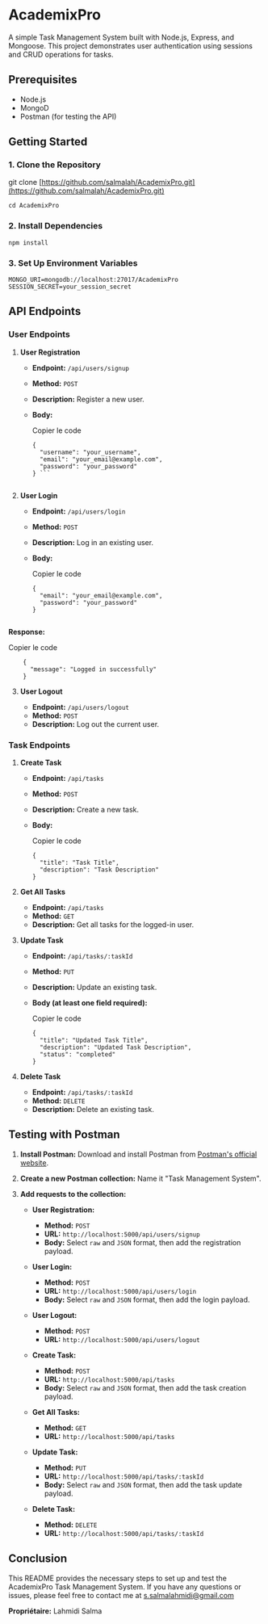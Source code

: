 # AcademixPro

[](https://github.com/salmalah/AcademixPro/blob/main/README.md#academixpro)

A simple Task Management System built with Node.js, Express, and Mongoose. This project demonstrates user authentication using sessions and CRUD operations for tasks.

## Prerequisites

[](https://github.com/salmalah/AcademixPro/blob/main/README.md#prerequisites)

-   Node.js
-   MongoD
-   Postman (for testing the API)

## Getting Started

[](https://github.com/salmalah/AcademixPro/blob/main/README.md#getting-started)

### 1. Clone the Repository

[](https://github.com/salmalah/AcademixPro/blob/main/README.md#1-clone-the-repository)

git clone  [https://github.com/salmalah/AcademixPro.git](https://github.com/salmalah/AcademixPro.git)

```
cd AcademixPro

```

### 2. Install Dependencies

[](https://github.com/salmalah/AcademixPro/blob/main/README.md#2-install-dependencies)

```
npm install

```

### 3. Set Up Environment Variables

[](https://github.com/salmalah/AcademixPro/blob/main/README.md#3-set-up-environment-variables)

```
MONGO_URI=mongodb://localhost:27017/AcademixPro
SESSION_SECRET=your_session_secret

```

## API Endpoints

[](https://github.com/salmalah/AcademixPro/blob/main/README.md#api-endpoints)

### User Endpoints

[](https://github.com/salmalah/AcademixPro/blob/main/README.md#user-endpoints)

1.  **User Registration**
    
    -   **Endpoint:**  `/api/users/signup`
        
    -   **Method:**  `POST`
        
    -   **Description:**  Register a new user.
        
    -   **Body:**
        
        Copier le code
        
        ```
        {
          "username": "your_username",
          "email": "your_email@example.com",
          "password": "your_password"
        } ```
        
        
        ```
        
2.  **User Login**
    
    -   **Endpoint:**  `/api/users/login`
        
    -   **Method:**  `POST`
        
    -   **Description:**  Log in an existing user.
        
    -   **Body:**
        
        Copier le code
        
        ``` 
        {
          "email": "your_email@example.com",
          "password": "your_password"
        } 
          
   **Response:**
        
   Copier le code
        
       
        {
          "message": "Logged in successfully"
        } 
      
        
3.  **User Logout**
    
    -   **Endpoint:**  `/api/users/logout`
    -   **Method:**  `POST`
    -   **Description:**  Log out the current user.

### Task Endpoints

[](https://github.com/salmalah/AcademixPro/blob/main/README.md#task-endpoints)

1.  **Create Task**
    
    -   **Endpoint:**  `/api/tasks`
        
    -   **Method:**  `POST`
        
    -   **Description:**  Create a new task.
        
    -   **Body:**
        
        Copier le code
        
        ```
        {
          "title": "Task Title",
          "description": "Task Description"
        }
        
2.  **Get All Tasks**
    
    -   **Endpoint:**  `/api/tasks`
    -   **Method:**  `GET`
    -   **Description:**  Get all tasks for the logged-in user.
3.  **Update Task**
    
    -   **Endpoint:**  `/api/tasks/:taskId`
        
    -   **Method:**  `PUT`
        
    -   **Description:**  Update an existing task.
        
    -   **Body (at least one field required):**
        
        Copier le code
        
        ```
        {
          "title": "Updated Task Title",
          "description": "Updated Task Description",
          "status": "completed"
        }
4.  **Delete Task**
    
    -   **Endpoint:**  `/api/tasks/:taskId`
    -   **Method:**  `DELETE`
    -   **Description:**  Delete an existing task.

## Testing with Postman

[](https://github.com/salmalah/AcademixPro/blob/main/README.md#testing-with-postman)

1.  **Install Postman:**  Download and install Postman from  [Postman's official website](https://www.postman.com/downloads/).
    
2.  **Create a new Postman collection:**  Name it "Task Management System".
    
3.  **Add requests to the collection:**
    
    -   **User Registration:**
        
        -   **Method:**  `POST`
        -   **URL:**  `http://localhost:5000/api/users/signup`
        -   **Body:**  Select  `raw`  and  `JSON`  format, then add the registration payload.
    -   **User Login:**
        
        -   **Method:**  `POST`
        -   **URL:**  `http://localhost:5000/api/users/login`
        -   **Body:**  Select  `raw`  and  `JSON`  format, then add the login payload.
    -   **User Logout:**
        
        -   **Method:**  `POST`
        -   **URL:**  `http://localhost:5000/api/users/logout`
    -   **Create Task:**
        
        -   **Method:**  `POST`
        -   **URL:**  `http://localhost:5000/api/tasks`
        -   **Body:**  Select  `raw`  and  `JSON`  format, then add the task creation payload.
    -   **Get All Tasks:**
        
        -   **Method:**  `GET`
        -   **URL:**  `http://localhost:5000/api/tasks`
    -   **Update Task:**
        
        -   **Method:**  `PUT`
        -   **URL:**  `http://localhost:5000/api/tasks/:taskId`
        -   **Body:**  Select  `raw`  and  `JSON`  format, then add the task update payload.
    -   **Delete Task:**
        
        -   **Method:**  `DELETE`
        -   **URL:**  `http://localhost:5000/api/tasks/:taskId`

## Conclusion

[](https://github.com/salmalah/AcademixPro/blob/main/README.md#conclusion)

This README provides the necessary steps to set up and test the AcademixPro Task Management System. If you have any questions or issues, please feel free to contact me at [s.salmalahmidi@gmail.com](mailto:s.salmalahmidi@gmail.com)

**Propriétaire:**  Lahmidi Salma
